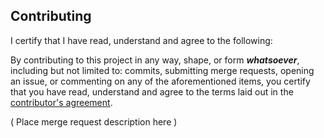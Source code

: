 ## Contributing

I certify that I have read, understand and agree to the following:

By contributing to this project in any way, shape, or form ***whatsoever***, 
including but not limited to: commits, submitting merge requests, opening an
issue, or commenting on any of the aforementioned items, you certify that you
have read, understand and agree to the terms laid out in the
[contributor's agreement](CONTRIBUTING.md).

( Place merge request description here )
